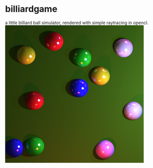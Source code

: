 # billiardgame
a little billiard ball simulator, rendered with simple raytracing in opencl.<br>
<img align="left"  src="https://github.com/krummelur/billiardgame/blob/master/image.png">
